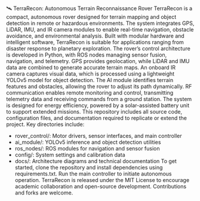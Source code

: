 🛰️ TerraRecon: Autonomous Terrain Reconnaissance Rover
TerraRecon is a compact, autonomous rover designed for terrain mapping and object detection in remote or hazardous environments. The system integrates GPS, LiDAR, IMU, and IR camera modules to enable real-time navigation, obstacle avoidance, and environmental analysis. Built with modular hardware and intelligent software, TerraRecon is suitable for applications ranging from disaster response to planetary exploration.
The rover’s control architecture is developed in Python, with ROS nodes managing sensor fusion, navigation, and telemetry. GPS provides geolocation, while LiDAR and IMU data are combined to generate accurate terrain maps. An onboard IR camera captures visual data, which is processed using a lightweight YOLOv5 model for object detection. The AI module identifies terrain features and obstacles, allowing the rover to adjust its path dynamically.
RF communication enables remote monitoring and control, transmitting telemetry data and receiving commands from a ground station. The system is designed for energy efficiency, powered by a solar-assisted battery unit to support extended missions.
This repository includes all source code, configuration files, and documentation required to replicate or extend the project. Key directories include:
- rover_control/: Motor drivers, sensor interfaces, and main controller
- ai_module/: YOLOv5 inference and object detection utilities
- ros_nodes/: ROS modules for navigation and sensor fusion
- config/: System settings and calibration data
- docs/: Architecture diagrams and technical documentation
To get started, clone the repository and install dependencies using requirements.txt. Run the main controller to initiate autonomous operation.
TerraRecon is released under the MIT License to encourage academic collaboration and open-source development. Contributions and forks are welcome.
